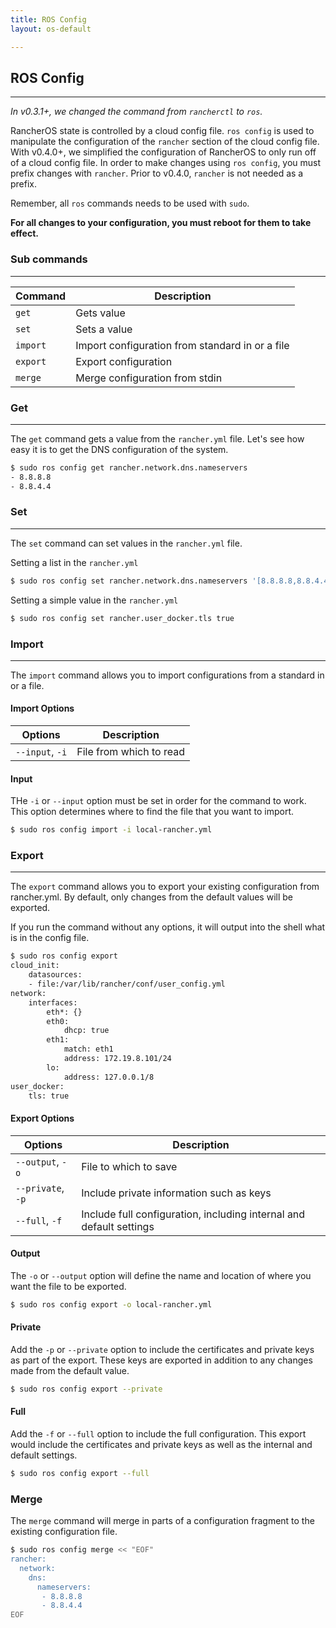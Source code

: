 ```yaml
---
title: ROS Config
layout: os-default

---
```


## ROS Config
---
_In v0.3.1+, we changed the command from `rancherctl` to `ros`._

RancherOS state is controlled by a cloud config file. `ros config` is used to manipulate the configuration of the `rancher` section of the cloud config file. With v0.4.0+, we simplified the configuration of RancherOS to only run off of a cloud config file. In order to make changes using `ros config`, you must prefix changes with `rancher`. Prior to v0.4.0, `rancher` is not needed as a prefix.

Remember, all `ros` commands needs to be used with `sudo`. 

**For all changes to your configuration, you must reboot for them to take effect.**

### Sub commands
---
| Command  | Description                                     |
|----------|-------------------------------------------------|
| `get`      | Gets value                                       |
| `set`      | Sets a value                                     |
| `import`  | Import configuration from standard in or a file |
| `export`   | Export configuration                            |
| `merge`    | Merge configuration from stdin                  |



### Get
---
The `get` command gets a value from the `rancher.yml` file. Let's see how easy it is to get the DNS configuration of the system.

```sh
$ sudo ros config get rancher.network.dns.nameservers
- 8.8.8.8
- 8.8.4.4
```

### Set
---
The `set` command can set values in the `rancher.yml` file. 

Setting a list in the `rancher.yml`

```bash
$ sudo ros config set rancher.network.dns.nameservers '[8.8.8.8,8.8.4.4]'
```

Setting a simple value in the `rancher.yml`

```bash
$ sudo ros config set rancher.user_docker.tls true
```

### Import
---
The `import` command allows you to import configurations from a standard in or a file. 

#### Import Options

| Options  | Description                                     |
|----------|-------------------------------------------------|
| `--input`, `-i` |	File from which to read|

#### Input

THe `-i` or `--input` option must be set in order for the command to work. This option determines where to find the file that you want to import.

```bash
$ sudo ros config import -i local-rancher.yml
```

### Export
---
The `export` command allows you to export your existing configuration from rancher.yml. By default, only changes from the default values will be exported. 

If you run the command without any options, it will output into the shell what is in the config file.

```bash
$ sudo ros config export
cloud_init:
    datasources:
    - file:/var/lib/rancher/conf/user_config.yml
network:
    interfaces:
        eth*: {}
        eth0:
            dhcp: true
        eth1:
            match: eth1
            address: 172.19.8.101/24
        lo:
            address: 127.0.0.1/8
user_docker:
    tls: true
```
#### Export Options

| Options  | Description                                     |
|----------|-------------------------------------------------|
|`--output`, `-o` 	|File to which to save|
|`--private`, `-p`	|Include private information such as keys|
|`--full`, `-f`		|Include full configuration, including internal and default settings|


#### Output

The `-o` or `--output` option will define the name and location of where you want the file to be exported.

```bash
$ sudo ros config export -o local-rancher.yml
```

#### Private

Add the `-p` or `--private` option to include the certificates and private keys as part of the export. These keys are exported in addition to any changes made from the default value. 

```bash
$ sudo ros config export --private
```

#### Full

Add the `-f` or `--full` option to include the full configuration. This export would include the certificates and private keys as well as the internal and default settings.

```bash
$ sudo ros config export --full
```

### Merge

The `merge` command will merge in parts of a configuration fragment to the existing configuration file.

```bash
$ sudo ros config merge << "EOF"
rancher: 
  network:
    dns:
      nameservers:
       - 8.8.8.8
       - 8.8.4.4
EOF
```

